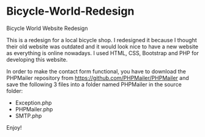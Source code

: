 # Bicycle-World-Redesign
Bicycle World Website Redesign

This is a redesign for a local bicycle shop. I redesigned it because I thought their old website was outdated and it would look nice to have a new website as everything is online nowadays.
I used HTML, CSS, Bootstrap and PHP for developing this website.

In order to make the contact form functional, you have to download the PHPMailer repository from https://github.com/PHPMailer/PHPMailer and save the following 3 files into a folder named PHPMailer in the source folder:

- Exception.php
- PHPMailer.php
- SMTP.php

Enjoy!
